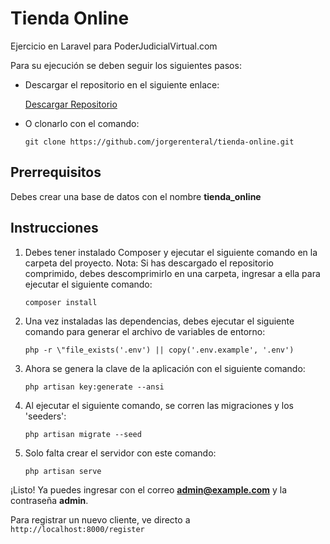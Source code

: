 # Tienda Online
Ejercicio en Laravel para PoderJudicialVirtual.com

Para su ejecución se deben seguir los siguientes pasos:

- Descargar el repositorio en el siguiente enlace:

    [Descargar Repositorio](https://github.com/jorgerenteral/tienda-online/archive/refs/heads/main.zip)

- O clonarlo con el comando:

    `git clone https://github.com/jorgerenteral/tienda-online.git`

## Prerrequisitos

Debes crear una base de datos con el nombre **tienda_online**

## Instrucciones
1) Debes tener instalado Composer y ejecutar el siguiente comando en la carpeta del proyecto. Nota: Si has descargado el repositorio comprimido, debes descomprimirlo en una carpeta, ingresar a ella para ejecutar el siguiente comando:

    `composer install`

2) Una vez instaladas las dependencias, debes ejecutar el siguiente comando para generar el archivo de variables de entorno:

    `php -r \"file_exists('.env') || copy('.env.example', '.env')`

3) Ahora se genera la clave de la aplicación con el siguiente comando:

    `php artisan key:generate --ansi`

4) Al ejecutar el siguiente comando, se corren las migraciones y los 'seeders':

    `php artisan migrate --seed`

5) Solo falta crear el servidor con este comando:

    `php artisan serve`

¡Listo! Ya puedes ingresar con el correo **admin@example.com** y la contraseña **admin**.

Para registrar un nuevo cliente, ve directo a `http://localhost:8000/register`